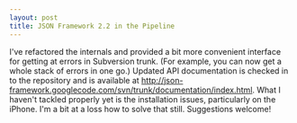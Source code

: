 ```yaml
---
layout: post
title: JSON Framework 2.2 in the Pipeline
---
```


I've refactored the internals and provided a bit more convenient interface for getting at errors in Subversion trunk. (For example, you can now get a whole stack of errors in one go.) Updated API documentation is checked in to the repository and is available at <a href="http://json-framework.googlecode.com/svn/trunk/documentation/index.html">http://json-framework.googlecode.com/svn/trunk/documentation/index.html</a>. What I haven't tackled properly yet is the installation issues, particularly on the iPhone. I'm a bit at a loss how to solve that still. Suggestions welcome!
